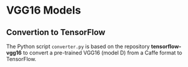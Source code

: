 # VGG16 Models

## Convertion to TensorFlow

The Python script `converter.py` is based on the repository
**tensorflow-vgg16** to convert a pre-trained VGG16 (model D) from a Caffe
format to TensorFlow.
